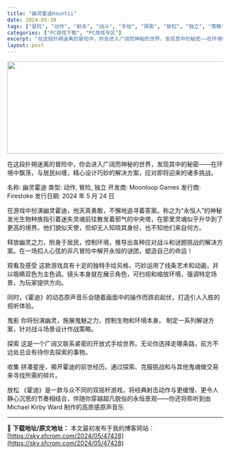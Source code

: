 ```yaml
---
title: "幽灵霍迪Hauntii"
date: 2024-05-30
tags: ["冒险", "动作", "射击", "战斗", "手绘", "探索", "放松", "独立", "策略"]
categories: ["PC游戏下载", "PC游戏专区"]
excerpt: "在这段扑朔迷离的冒险中，你会进入广阔而神秘的世界，发现其中的秘密——在环境中飘荡，与居民纠缠，精心设计巧妙的解决方案，应对即将迎来的诸多挑战。 名称: 幽灵霍迪 类型: 动作, 冒险, 独立 开发商: Moonloop Games 发行商: Firestoke 发行日期: 2024 年 5 月 24&hellip;"
layout: post
---
```


<img class="aligncenter size-full wp-image-47430" src="https://sky.sfcrom.com/wp-content/uploads/2024/05/2024053000112662.jpg" alt="" width="660" height="215" />

在这段扑朔迷离的冒险中，你会进入广阔而神秘的世界，发现其中的秘密——在环境中飘荡，与居民纠缠，精心设计巧妙的解决方案，应对即将迎来的诸多挑战。

名称: 幽灵霍迪
类型: 动作, 冒险, 独立
开发商: Moonloop Games
发行商: Firestoke
发行日期: 2024 年 5 月 24 日

在游戏中扮演幽灵霍迪，他天真勇敢，不懈地追寻着答案。称之为“永恒人”的神秘发光生物种族指引着迷失灵魂前往散发着邪气的中央塔，在那里灵魂似乎升华到了更高的境界。他们貌似天使，但却无人知晓其身份，也不知他们来自何方。

释放幽灵之力，附身于居民，控制环境，推导出各种应对战斗和谜题挑战的解决方案。在一场扣人心弦的非凡冒险中解开永恒的谜团，塑造自己的命运！

观看及感受
这款游戏具有十足的独特手绘风格，巧妙运用了线条艺术和动画，并以吸睛双色为主色调。镜头本身就在展示角色，可扫视和缩放环境，强调特定场景，为玩家提供方向。

同时，《霍迪》的动态原声音乐会随着画面中的操作而跌宕起伏，打造引人入胜的视听体验。

鬼影
你将扮演幽灵，施展鬼魅之力，控制生物和环境本身。
制定一系列解谜方案，针对战斗场景设计作战策略。

探索
这是一个广阔又联系紧密的开放式手绘世界。无论你选择走哪条路，前方不远处总会有待你去探索的事物。

收集
拼凑星座，揭开霍迪的前世经历。通过探索、克服挑战和与其他鬼魂做交易来寻找所需的碎片。

放松
《霍迪》是一款与众不同的双摇杆游戏，将经典射击动作与更缓慢、更令人静心沉思的节奏相结合，伴随你穿越超凡脱俗的永恒景观——你还将聆听到由 Michael Kirby Ward 制作的高质感原声音乐

---
📖 **下载地址/原文地址：** 本文最初发布于我的博客网站：[https://sky.sfcrom.com/2024/05/47428](https://sky.sfcrom.com/2024/05/47428)
